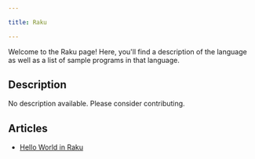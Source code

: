 ```yaml
---

title: Raku

---
```


Welcome to the Raku page! Here, you'll find a description of the language as well as a list of sample programs in that language.

## Description

No description available. Please consider contributing.

## Articles

- [Hello World in Raku](https://sampleprograms.io/projects/hello-world/raku)